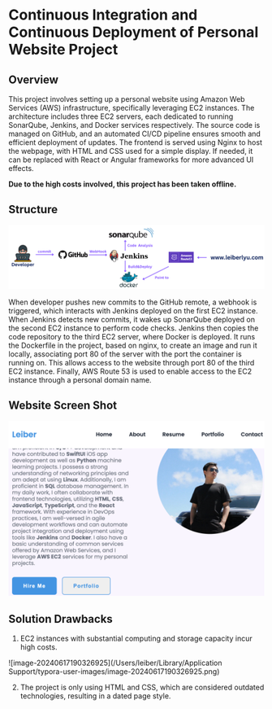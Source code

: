 # **Continuous Integration and Continuous Deployment of Personal Website Project**



## Overview

This project involves setting up a personal website using Amazon Web Services (AWS) infrastructure, specifically leveraging EC2 instances. The architecture includes three EC2 servers, each dedicated to running SonarQube, Jenkins, and Docker services respectively. The source code is managed on GitHub, and an automated CI/CD pipeline ensures smooth and efficient deployment of updates. The frontend is served using Nginx to host the webpage, with HTML and CSS used for a simple display. If needed, it can be replaced with React or Angular frameworks for more advanced UI effects.

**Due to the high costs involved, this project has been taken offline.**



## Structure

![web1.0](./github-resource/structure.png)

When developer pushes new commits to the GitHub remote, a webhook is triggered, which interacts with Jenkins deployed on the first EC2 instance. When Jenkins detects new commits, it wakes up SonarQube deployed on the second EC2 instance to perform code checks. Jenkins then copies the code repository to the third EC2 server, where Docker is deployed. It runs the Dockerfile in the project, based on nginx, to create an image and run it locally, associating port 80 of the server with the port the container is running on. This allows access to the website through port 80 of the third EC2 instance. Finally, AWS Route 53 is used to enable access to the EC2 instance through a personal domain name.



## Website Screen Shot

![webv1](./github-resource/web-screenshot.png)

## Solution Drawbacks

1. EC2 instances with substantial computing and storage capacity incur high costs. 

![image-20240617190326925](/Users/leiber/Library/Application Support/typora-user-images/image-20240617190326925.png)

2. The project is only using HTML and CSS, which are considered outdated technologies, resulting in a dated page style.

